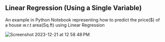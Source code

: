 ## Linear Regression (Using a Single Variable)

An example in Python Notebook representing how to predict the price($) of a house w.r.t area(Sq.ft) using Linear Regression

![Screenshot 2023-12-21 at 12 58 48 PM](https://github.com/manojbusam/MachineLearning/assets/44409170/1b493ac0-22d1-4602-b3f0-430d442bbfd6)
